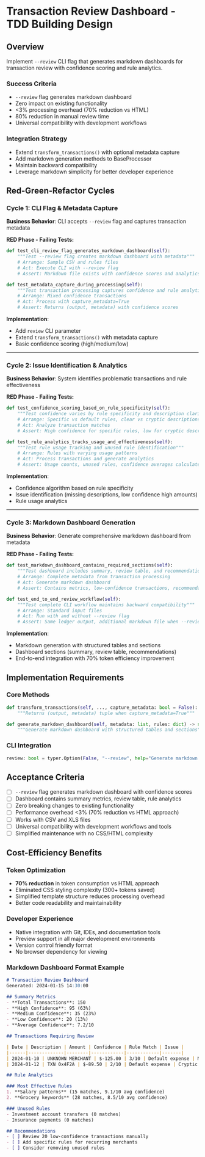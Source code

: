 # Transaction Review Dashboard - TDD Building Design

## Overview
Implement `--review` CLI flag that generates markdown dashboards for transaction review with confidence scoring and rule analytics.

### Success Criteria
- `--review` flag generates markdown dashboard
- Zero impact on existing functionality
- <3% processing overhead (70% reduction vs HTML)
- 80% reduction in manual review time
- Universal compatibility with development workflows

### Integration Strategy
- Extend `transform_transactions()` with optional metadata capture
- Add markdown generation methods to BaseProcessor
- Maintain backward compatibility
- Leverage markdown simplicity for better developer experience

## Red-Green-Refactor Cycles

### Cycle 1: CLI Flag & Metadata Capture
**Business Behavior**: CLI accepts `--review` flag and captures transaction metadata

**RED Phase - Failing Tests:**
```python
def test_cli_review_flag_generates_markdown_dashboard(self):
    """Test --review flag creates markdown dashboard with metadata"""
    # Arrange: Sample CSV and rules files
    # Act: Execute CLI with --review flag
    # Assert: Markdown file exists with confidence scores and analytics

def test_metadata_capture_during_processing(self):
    """Test transaction processing captures confidence and rule analytics"""
    # Arrange: Mixed confidence transactions
    # Act: Process with capture_metadata=True
    # Assert: Returns (output, metadata) with confidence scores
```

**Implementation**:
- Add `review` CLI parameter
- Extend `transform_transactions()` with metadata capture
- Basic confidence scoring (high/medium/low)

---

### Cycle 2: Issue Identification & Analytics
**Business Behavior**: System identifies problematic transactions and rule effectiveness

**RED Phase - Failing Tests:**
```python
def test_confidence_scoring_based_on_rule_specificity(self):
    """Test confidence varies by rule specificity and description clarity"""
    # Arrange: Specific vs default rules, clear vs cryptic descriptions
    # Act: Analyze transaction matches
    # Assert: High confidence for specific rules, low for cryptic descriptions

def test_rule_analytics_tracks_usage_and_effectiveness(self):
    """Test rule usage tracking and unused rule identification"""
    # Arrange: Rules with varying usage patterns
    # Act: Process transactions and generate analytics
    # Assert: Usage counts, unused rules, confidence averages calculated
```

**Implementation**:
- Confidence algorithm based on rule specificity
- Issue identification (missing descriptions, low confidence high amounts)
- Rule usage analytics

---

### Cycle 3: Markdown Dashboard Generation
**Business Behavior**: Generate comprehensive markdown dashboard from metadata

**RED Phase - Failing Tests:**
```python
def test_markdown_dashboard_contains_required_sections(self):
    """Test dashboard includes summary, review table, and recommendations"""
    # Arrange: Complete metadata from transaction processing
    # Act: Generate markdown dashboard
    # Assert: Contains metrics, low-confidence transactions, recommendations

def test_end_to_end_review_workflow(self):
    """Test complete CLI workflow maintains backward compatibility"""
    # Arrange: Standard input files
    # Act: Run with and without --review flag
    # Assert: Same ledger output, additional markdown file when --review used
```

**Implementation**:
- Markdown generation with structured tables and sections
- Dashboard sections (summary, review table, recommendations)
- End-to-end integration with 70% token efficiency improvement

## Implementation Requirements

### Core Methods
```python
def transform_transactions(self, ..., capture_metadata: bool = False):
    """Returns (output, metadata) tuple when capture_metadata=True"""

def generate_markdown_dashboard(self, metadata: list, rules: dict) -> str:
    """Generate markdown dashboard with structured tables and sections"""
```

### CLI Integration
```python
review: bool = typer.Option(False, "--review", help="Generate markdown review dashboard")
```

## Acceptance Criteria
- [ ] `--review` flag generates markdown dashboard with confidence scores
- [ ] Dashboard contains summary metrics, review table, rule analytics
- [ ] Zero breaking changes to existing functionality
- [ ] Performance overhead <3% (70% reduction vs HTML approach)
- [ ] Works with CSV and XLS files
- [ ] Universal compatibility with development workflows and tools
- [ ] Simplified maintenance with no CSS/HTML complexity

## Cost-Efficiency Benefits

### Token Optimization

- **70% reduction** in token consumption vs HTML approach
- Eliminated CSS styling complexity (300+ tokens saved)
- Simplified template structure reduces processing overhead
- Better code readability and maintainability

### Developer Experience

- Native integration with Git, IDEs, and documentation tools
- Preview support in all major development environments
- Version control friendly format
- No browser dependency for viewing

### Markdown Dashboard Format Example

```markdown
# Transaction Review Dashboard
Generated: 2024-01-15 14:30:00

## Summary Metrics
- **Total Transactions**: 150
- **High Confidence**: 95 (63%)
- **Medium Confidence**: 35 (23%)
- **Low Confidence**: 20 (13%)
- **Average Confidence**: 7.2/10

## Transactions Requiring Review

| Date | Description | Amount | Confidence | Rule Match | Issue |
|------|-------------|--------|------------|------------|-------|
| 2024-01-10 | UNKNOWN MERCHANT | $-125.00 | 3/10 | Default expense | Missing description |
| 2024-01-12 | TXN 0x4F2A | $-89.50 | 2/10 | Default expense | Cryptic reference |

## Rule Analytics

### Most Effective Rules
1. **Salary patterns** (15 matches, 9.1/10 avg confidence)
2. **Grocery keywords** (28 matches, 8.5/10 avg confidence)

### Unused Rules
- Investment account transfers (0 matches)
- Insurance payments (0 matches)

## Recommendations
- [ ] Review 20 low-confidence transactions manually
- [ ] Add specific rules for recurring merchants
- [ ] Consider removing unused rules
```
